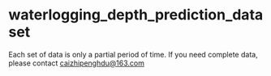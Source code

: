 # waterlogging_depth_prediction_dataset
Each set of data is only a partial period of time. If you need complete data, please contact caizhipenghdu@163.com

